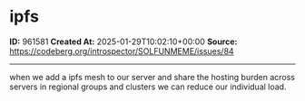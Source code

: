 # ipfs

**ID:** 961581
**Created At:** 2025-01-29T10:02:10+00:00
**Source:** https://codeberg.org/introspector/SOLFUNMEME/issues/84

---

when we add a ipfs mesh to our server and share the hosting burden across servers in regional groups and clusters we can reduce our individual load.